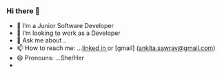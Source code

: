 ### Hi there 👋

<!-- 
**ankitaSawrav/AnkitaSawrav** is a ✨ _special_ ✨ repository because its `README.md` (this file) appears on your GitHub profile. -->
<!-- 
<a href="URL_REDIRECT" target="blank"><img align="center" src="URL_TO_YOUR_IMAGE" height="100" /></a>

Here are some ideas to get you started: -->

- 👋 I’m a Junior Software Developer 
- 👯 I’m looking to work as a Developer 
- 💬 Ask me about ..
- 📫 How to reach me: ...[linked in ](https://www.linkedin.com/in/ankita-sawrav/) or [gmail] (ankita.sawrav@gmail.com)
- 😄 Pronouns: ...She/Her
-
